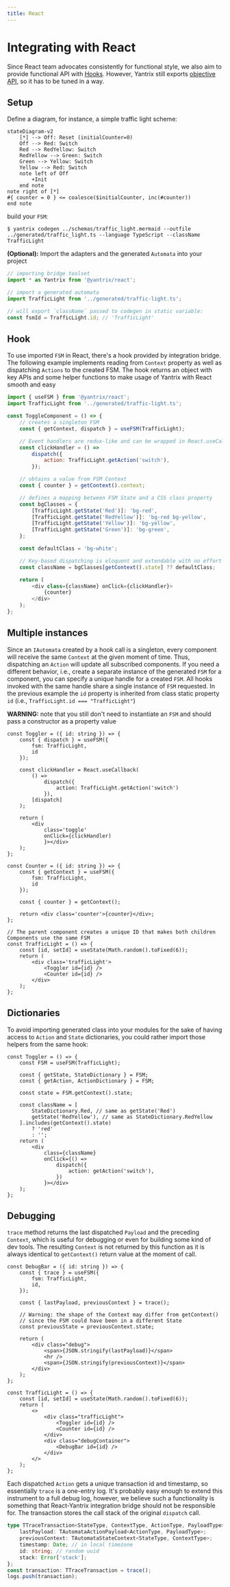 ```yaml
---
title: React
---
```


# Integrating with React

Since React team advocates consistently for functional style, we also aim to provide functional API with [Hooks](https://react.dev/reference/react/hooks). However, Yantrix still exports [objective API](../API-Reference/automata/interfaces/IAutomata.html), so it has to be tuned in a way.

## Setup

Define a diagram, for instance, a simple traffic light scheme:

```mermaid
stateDiagram-v2
	[*] --> Off: Reset (initialCounter=0)
	Off --> Red: Switch
	Red --> RedYellow: Switch
	RedYellow --> Green: Switch
	Green --> Yellow: Switch
	Yellow --> Red: Switch
	note left of Off
		+Init
	end note
note right of [*]
#{ counter = 0 } <= coalesce($initialCounter, inc(#counter))
end note
```

build your `FSM`:

```shell
$ yantrix codegen ../schemas/traffic_light.mermaid --outfile ../generated/traffic_light.ts --language TypeScript --className TrafficLight
```

**(Optional):** Import the adapters and the generated `Automata` into your project

```typescript
// importing bridge toolset
import * as Yantrix from '@yantrix/react';

// import a generated automata
import TrafficLight from '../generated/traffic-light.ts';

// will export `className` passed to codegen in static variable:
const fsmId = TrafficLight.id; // 'TrafficLight'
```

## Hook

To use imported `FSM` in React, there's a hook provided by integration bridge. The following example implements reading from `Context` property as well as dispatching `Actions` to the created FSM.
The hook returns an object with key APIs and some helper functions to make usage of Yantrix with React smooth and easy

```javascript
import { useFSM } from '@yantrix/react';
import TrafficLight from '../generated/traffic-light.ts';

const ToggleComponent = () => {
	// creates a singleton FSM
	const { getContext, dispatch } = useFSM(TrafficLight);

	// Event handlers are redux-like and can be wrapped in React.useCallback
	const clickHandler = () =>
		dispatch({
			action: TrafficLight.getAction('switch'),
		});

	// obtains a value from FSM Context
	const { counter } = getContext().context;

	// defines a mapping between FSM State and a CSS class property
	const bgClasses = {
		[TrafficLight.getState('Red')]: 'bg-red',
		[TrafficLight.getState('RedYellow')]: 'bg-red bg-yellow',
		[TrafficLight.getState('Yellow')]: 'bg-yellow',
		[TrafficLight.getState('Green')]: 'bg-green',
	};

	const defaultClass = 'bg-white';

	// Key-based dispatching is eloquent and extendable with no effort
	const className = bgClasses[getContext().state] ?? defaultClass;

	return (
		<div class={className} onClick={clickHandler}>
			{counter}
		</div>
	);
};
```

## Multiple instances

Since an `IAutomata` created by a hook call is a singleton, every component will receive the same `Context` at the given moment of time. Thus, dispatching an `Action` will update all subscribed components. If you need a different behavior, i.e., create a separate instance of the generated `FSM` for a component, you can specify a unique handle for a created `FSM`. All hooks invoked with the same handle share a single instance of `FSM` requested. In the previous example the `id` property is inherited from class static property `id` (i.e., `TrafficLight.id === "TrafficLight"`)

**WARNING:** note that you still don't need to instantiate an `FSM` and should pass a constructor as a property value

```tsx
const Toggler = ({ id: string }) => {
	const { dispatch } = useFSM({
		fsm: TrafficLight,
		id
	});

	const clickHandler = React.useCallback(
		() =>
			dispatch({
				action: TrafficLight.getAction('switch')
			}),
		[dispatch]
	);

	return (
		<div
			class='toggle'
			onClick={clickHandler)
			}></div>
	);
};

const Counter = ({ id: string }) => {
	const { getContext } = useFSM({
		fsm: TrafficLight,
		id
	});

	const { counter } = getContext();

	return <div class='counter'>{counter}</div>;
};

// The parent component creates a unique ID that makes both children Components use the same FSM
const TrafficLight = () => {
	const [id, setId] = useState(Math.random().toFixed(6));
	return (
		<div class='trafficLight'>
			<Toggler id={id} />
			<Counter id={id} />
		</div>
	);
};
```

## Dictionaries

To avoid importing generated class into your modules for the sake of having access to `Action` and `State` dictionaries, you could rather import those helpers from the same hook:

```tsx
const Toggler = () => {
	const FSM = useFSM(TrafficLight);

	const { getState, StateDictionary } = FSM;
	const { getAction, ActionDictionary } = FSM;

	const state = FSM.getContext().state;

	const className = [
		StateDictionary.Red, // same as getState('Red')
		getState('RedYellow'), // same as StateDictionary.RedYellow
	].includes(getContext().state)
		? 'red'
		: '';
	return (
		<div
			class={className}
			onClick={() =>
				dispatch({
					action: getAction('switch'),
				})
			}></div>
	);
};
```

## Debugging

`trace` method returns the last dispatched `Payload` and the preceding `Context`, which is useful for debugging or even for building some kind of dev tools. The resulting `Context` is not returned by this function as it is always identical to `getContext()` return value at the moment of call.

```tsx
const DebugBar = ({ id: string }) => {
	const { trace } = useFSM({
		fsm: TrafficLight,
		id,
	});

	const { lastPayload, previousContext } = trace();

	// Warning: the shape of the Context may differ from getContext()
	// since the FSM could have been in a different State
	const previousState = previousContext.state;

	return (
		<div class="debug">
			<span>{JSON.stringify(lastPayload)}</span>
			<hr />
			<span>{JSON.stringify(previousContext)}</span>
		</div>
	);
};

const TrafficLight = () => {
	const [id, setId] = useState(Math.random().toFixed(6));
	return (
		<>
			<div class="trafficLight">
				<Toggler id={id} />
				<Counter id={id} />
			</div>
			<div class="debugContainer">
				<DebugBar id={id} />
			</div>
		</>
	);
};
```

Each dispatched `Action` gets a unique transaction id and timestamp, so essentially `trace` is a one-entry log. It's probably easy enough to extend this instrument to a full debug log, however, we believe such a functionality is something that React-Yantrix integration bridge should not be responsible for. The transaction stores the call stack of the original `dispatch` call.

```typescript
type TTraceTransaction<StateType, ContextType, ActionType, PayloadType> = {
	lastPayload: TAutomataActionPayload<ActionType, PayloadType>;
	previousContext: TAutomataStateContext<StateType, ContextType>;
	timestamp: Date; // in local timezone
	id: string; // random uuid
	stack: Error['stack'];
};
const transaction: TTraceTransaction = trace();
logs.push(transaction);
```
